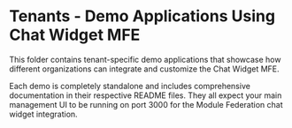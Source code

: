 # Tenants - Demo Applications Using Chat Widget MFE

This folder contains tenant-specific demo applications that showcase how different organizations can integrate and customize the Chat Widget MFE.

Each demo is completely standalone and includes comprehensive documentation in their respective README files. They all expect your main management UI to be running on port 3000 for the Module Federation chat
widget integration.
